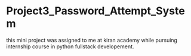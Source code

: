 # Project3_Password_Attempt_System
this mini project was assigned to me at kiran academy while pursuing internship course in python fullstack developement.

